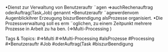•Dienst zur Verwaltung von Benutzerauftr ¨agen
⇒auchRechenauftrag oderAuftrag(Task,Job) genannt
•Benutzerauftr ¨agewerdenvom Augenblickihrer Erzeugung biszurBeendigung alsProzesse organisiert.
•Die Prozessverwaltung soll es erm ¨oglichen, zu einem Zeitpunkt mehrere Prozesse in Arbeit zu ha ben.
(⇒Multi-Processing )

   Tags & Topics:
   #⇒Multi
   #⇒Multi-Processing
   #alsProzesse
   #Processing
   #•Benutzerauftr
   #Job
   #oderAuftrag(Task
   #biszurBeendigung